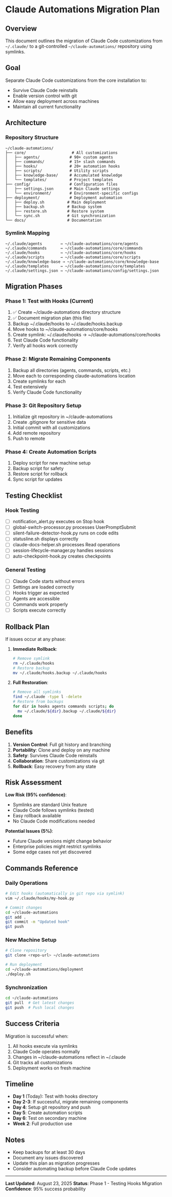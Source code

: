# Claude Automations Migration Plan

## Overview
This document outlines the migration of Claude Code customizations from `~/.claude/` to a git-controlled `~/claude-automations/` repository using symlinks.

## Goal
Separate Claude Code customizations from the core installation to:
- Survive Claude Code reinstalls
- Enable version control with git
- Allow easy deployment across machines
- Maintain all current functionality

## Architecture

### Repository Structure
```
~/claude-automations/
├── core/                    # All customizations
│   ├── agents/             # 90+ custom agents
│   ├── commands/           # 15+ slash commands
│   ├── hooks/              # 20+ automation hooks
│   ├── scripts/            # Utility scripts
│   ├── knowledge-base/     # Accumulated knowledge
│   └── templates/          # Project templates
├── config/                 # Configuration files
│   ├── settings.json       # Main Claude settings
│   └── environment/        # Environment-specific configs
├── deployment/             # Deployment automation
│   ├── deploy.sh          # Main deployment
│   ├── backup.sh          # Backup system
│   ├── restore.sh         # Restore system
│   └── sync.sh            # Git synchronization
└── docs/                  # Documentation
```

### Symlink Mapping
```
~/.claude/agents        → ~/claude-automations/core/agents
~/.claude/commands      → ~/claude-automations/core/commands  
~/.claude/hooks         → ~/claude-automations/core/hooks
~/.claude/scripts       → ~/claude-automations/core/scripts
~/.claude/knowledge-base → ~/claude-automations/core/knowledge-base
~/.claude/templates     → ~/claude-automations/core/templates
~/.claude/settings.json → ~/claude-automations/config/settings.json
```

## Migration Phases

### Phase 1: Test with Hooks (Current)
1. ✅ Create ~/claude-automations directory structure
2. ✅ Document migration plan (this file)
3. Backup ~/.claude/hooks to ~/.claude/hooks.backup
4. Move hooks to ~/claude-automations/core/hooks
5. Create symlink: ~/.claude/hooks → ~/claude-automations/core/hooks
6. Test Claude Code functionality
7. Verify all hooks work correctly

### Phase 2: Migrate Remaining Components
1. Backup all directories (agents, commands, scripts, etc.)
2. Move each to corresponding claude-automations location
3. Create symlinks for each
4. Test extensively
5. Verify Claude Code functionality

### Phase 3: Git Repository Setup
1. Initialize git repository in ~/claude-automations
2. Create .gitignore for sensitive data
3. Initial commit with all customizations
4. Add remote repository
5. Push to remote

### Phase 4: Create Automation Scripts
1. Deploy script for new machine setup
2. Backup script for safety
3. Restore script for rollback
4. Sync script for updates

## Testing Checklist

### Hook Testing
- [ ] notification_alert.py executes on Stop hook
- [ ] global-switch-processor.py processes UserPromptSubmit
- [ ] silent-failure-detector-hook.py runs on code edits
- [ ] statusline.sh displays correctly
- [ ] claude-docs-helper.sh processes Read operations
- [ ] session-lifecycle-manager.py handles sessions
- [ ] auto-checkpoint-hook.py creates checkpoints

### General Testing
- [ ] Claude Code starts without errors
- [ ] Settings are loaded correctly
- [ ] Hooks trigger as expected
- [ ] Agents are accessible
- [ ] Commands work properly
- [ ] Scripts execute correctly

## Rollback Plan

If issues occur at any phase:

1. **Immediate Rollback**:
   ```bash
   # Remove symlink
   rm ~/.claude/hooks
   # Restore backup
   mv ~/.claude/hooks.backup ~/.claude/hooks
   ```

2. **Full Restoration**:
   ```bash
   # Remove all symlinks
   find ~/.claude -type l -delete
   # Restore from backups
   for dir in hooks agents commands scripts; do
     mv ~/.claude/${dir}.backup ~/.claude/${dir}
   done
   ```

## Benefits

1. **Version Control**: Full git history and branching
2. **Portability**: Clone and deploy on any machine
3. **Safety**: Survives Claude Code reinstalls
4. **Collaboration**: Share customizations via git
5. **Rollback**: Easy recovery from any state

## Risk Assessment

**Low Risk (95% confidence)**:
- Symlinks are standard Unix feature
- Claude Code follows symlinks (tested)
- Easy rollback available
- No Claude Code modifications needed

**Potential Issues (5%)**:
- Future Claude versions might change behavior
- Enterprise policies might restrict symlinks
- Some edge cases not yet discovered

## Commands Reference

### Daily Operations
```bash
# Edit hooks (automatically in git repo via symlink)
vim ~/.claude/hooks/my-hook.py

# Commit changes
cd ~/claude-automations
git add .
git commit -m "Updated hook"
git push
```

### New Machine Setup
```bash
# Clone repository
git clone <repo-url> ~/claude-automations

# Run deployment
cd ~/claude-automations/deployment
./deploy.sh
```

### Synchronization
```bash
cd ~/claude-automations
git pull  # Get latest changes
git push  # Push local changes
```

## Success Criteria

Migration is successful when:
1. All hooks execute via symlinks
2. Claude Code operates normally
3. Changes in ~/claude-automations reflect in ~/.claude
4. Git tracks all customizations
5. Deployment works on fresh machine

## Timeline

- **Day 1** (Today): Test with hooks directory
- **Day 2-3**: If successful, migrate remaining components
- **Day 4**: Setup git repository and push
- **Day 5**: Create automation scripts
- **Day 6**: Test on secondary machine
- **Week 2**: Full production use

## Notes

- Keep backups for at least 30 days
- Document any issues discovered
- Update this plan as migration progresses
- Consider automating backup before Claude Code updates

---

**Last Updated**: August 23, 2025
**Status**: Phase 1 - Testing Hooks Migration
**Confidence**: 95% success probability